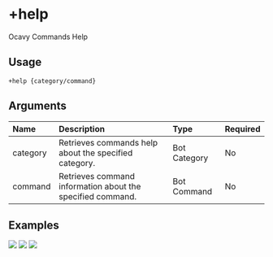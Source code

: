 # +help
Ocavy Commands Help

## Usage
```
+help {category/command}
```

## Arguments
Name | Description | Type | Required
:-- | :-- | :-- | :--
category | Retrieves commands help about the specified category. | Bot Category | No
command | Retrieves command information about the specified command. | Bot Command | No

## Examples
![](https://user-images.githubusercontent.com/111157596/184703339-8ceb6ae0-da08-4f76-9dd2-30a6205d4de1.jpg)
![](https://user-images.githubusercontent.com/111157596/184808293-1f5b5177-d735-423c-b9df-625879022225.jpg)
![](https://user-images.githubusercontent.com/111157596/184703487-b74878f2-5d04-4b34-8396-76e36ccf9253.jpg)
